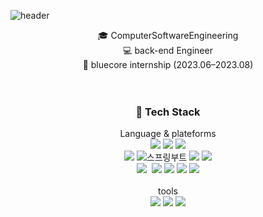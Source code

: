 ![header](https://capsule-render.vercel.app/api?type=waving&color=f3f39e&height=300&section=header&text=SeoHa%20GitHub&desc=Good%20to%20see%20you%20🙌&fontSize=60&descSize=20&fontColor=042904)

<!--
**standha/standha** is a ✨ _special_ ✨ repository because its `README.md` (this file) appears on your GitHub profile.

Here are some ideas to get you started:

- 🔭 I’m currently working on ...
- 🌱 I’m currently learning ...
- 👯 I’m looking to collaborate on ...
- 🤔 I’m looking for help with ...
- 💬 Ask me about ...
- 📫 How to reach me: ...
- 😄 Pronouns: ...
- ⚡ Fun fact: ...
-->


<div align="center">
🎓 ComputerSoftwareEngineering<br>
💻 back-end Engineer<br>
👥 bluecore internship (2023.06–2023.08)
<!--📚 Shinhan DS 5기 (2025.04.01-2025.10.01)-->
</div>
<br>
<br>

<h3 align = "center">🧱 Tech Stack</h3>
<div align="center">
Language & plateforms
  <br>
<!--자바-->
<img src="https://img.shields.io/badge/JAVA-007396?style=flat-square&logo=java&logoColor=white"/>
<!--c-->
<img src="https://img.shields.io/badge/c-A8B9CC?style=flat-square&logo=c&logoColor=white"/>
<!--파이썬-->
<img src="https://img.shields.io/badge/python-3776AB?style=flat-square&logo=python&logoColor=white"/>
  <br>
<!--자바스크립트-->
<img src="https://img.shields.io/badge/JavaScript-F7DF1E?style=flat-square&logo=JavaScript&logoColor=white"/>
<!--html5-->
<img src="https://img.shields.io/badge/html5-E34F26?style=flat-square&logo=html5&logoColor=white"/>스프링부트
<img src="https://img.shields.io/badge/springboot-6DB33F?style=for-the-badge&logo=springboot&logoColor=white">
<!--css3-->
<img src="https://img.shields.io/badge/css3-1572B6?style=flat-square&logo=css3&logoColor=white"/>
<br>
<!--오라클-->
<img src="https://img.shields.io/badge/Oracle-F80000?style=for-the-badge&logo=Oracle&logoColor=white">&nbsp
<!--mysql-->
<img src="https://img.shields.io/badge/MySQL-4479A1?style=flat-square&logo=MySQL&logoColor=white"/>
<!--스프링-->
<img src="https://img.shields.io/badge/spring-6DB33F?style=flat-square&logo=spring&logoColor=white"/>
  <!--스프링부트-->
<img src="https://img.shields.io/badge/springboot-6DB33F?style=for-thebadge&logo=springboot&logoColor=white">
  <!--velog-->
<img src="https://img.shields.io/badge/velog-20C997?style=flat-square&logo=velog&logoColor=white"/>
</div>
<br>
  <div align="center">
tools
    <br>
    <!--인텔리제이-->
<img src="https://img.shields.io/badge/intellijidea-000000?style=flat-square&logo=intellijidea&logoColor=white"/>
    <!--이클립스-->
<img src="https://img.shields.io/badge/eclipseide-2C2255?style=flat-square&logo=eclipseide&logoColor=white"/>
    <!--vscode->
<img src="https://img.shields.io/badge/eclipseide-2C2255?style=flat-square&logo=eclipseide&logoColor=white"/>
    
    <!--깃-->
<img src="https://img.shields.io/badge/git-F05032?style=flat-square&logo=gitt&logoColor=white"/>
    <!--apachetomcat-->
<img src="https://img.shields.io/badge/apachetomcat-F8DC75?style=flat-square&logo=apachetomcat&logoColor=white"/>
   </div>
   <br>
  
